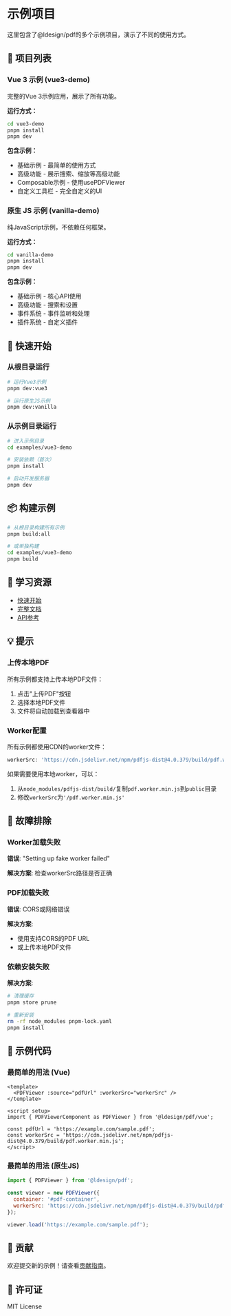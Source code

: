 # 示例项目

这里包含了@ldesign/pdf的多个示例项目，演示了不同的使用方式。

## 📁 项目列表

### Vue 3 示例 (vue3-demo)

完整的Vue 3示例应用，展示了所有功能。

**运行方式：**
```bash
cd vue3-demo
pnpm install
pnpm dev
```

**包含示例：**
- 基础示例 - 最简单的使用方式
- 高级功能 - 展示搜索、缩放等高级功能
- Composable示例 - 使用usePDFViewer
- 自定义工具栏 - 完全自定义的UI

### 原生 JS 示例 (vanilla-demo)

纯JavaScript示例，不依赖任何框架。

**运行方式：**
```bash
cd vanilla-demo
pnpm install
pnpm dev
```

**包含示例：**
- 基础示例 - 核心API使用
- 高级功能 - 搜索和设置
- 事件系统 - 事件监听和处理
- 插件系统 - 自定义插件

## 🚀 快速开始

### 从根目录运行

```bash
# 运行Vue3示例
pnpm dev:vue3

# 运行原生JS示例
pnpm dev:vanilla
```

### 从示例目录运行

```bash
# 进入示例目录
cd examples/vue3-demo

# 安装依赖（首次）
pnpm install

# 启动开发服务器
pnpm dev
```

## 📦 构建示例

```bash
# 从根目录构建所有示例
pnpm build:all

# 或单独构建
cd examples/vue3-demo
pnpm build
```

## 📖 学习资源

- [快速开始](../QUICKSTART.md)
- [完整文档](../docs/)
- [API参考](../docs/api/)

## 💡 提示

### 上传本地PDF

所有示例都支持上传本地PDF文件：

1. 点击"上传PDF"按钮
2. 选择本地PDF文件
3. 文件将自动加载到查看器中

### Worker配置

所有示例都使用CDN的worker文件：

```javascript
workerSrc: 'https://cdn.jsdelivr.net/npm/pdfjs-dist@4.0.379/build/pdf.worker.min.js'
```

如果需要使用本地worker，可以：

1. 从`node_modules/pdfjs-dist/build/`复制`pdf.worker.min.js`到`public`目录
2. 修改`workerSrc`为`'/pdf.worker.min.js'`

## 🔧 故障排除

### Worker加载失败

**错误**: "Setting up fake worker failed"

**解决方案**: 检查workerSrc路径是否正确

### PDF加载失败

**错误**: CORS或网络错误

**解决方案**:
- 使用支持CORS的PDF URL
- 或上传本地PDF文件

### 依赖安装失败

**解决方案**:
```bash
# 清理缓存
pnpm store prune

# 重新安装
rm -rf node_modules pnpm-lock.yaml
pnpm install
```

## 📝 示例代码

### 最简单的用法 (Vue)

```vue
<template>
  <PDFViewer :source="pdfUrl" :workerSrc="workerSrc" />
</template>

<script setup>
import { PDFViewerComponent as PDFViewer } from '@ldesign/pdf/vue';

const pdfUrl = 'https://example.com/sample.pdf';
const workerSrc = 'https://cdn.jsdelivr.net/npm/pdfjs-dist@4.0.379/build/pdf.worker.min.js';
</script>
```

### 最简单的用法 (原生JS)

```javascript
import { PDFViewer } from '@ldesign/pdf';

const viewer = new PDFViewer({
  container: '#pdf-container',
  workerSrc: 'https://cdn.jsdelivr.net/npm/pdfjs-dist@4.0.379/build/pdf.worker.min.js',
});

viewer.load('https://example.com/sample.pdf');
```

## 🤝 贡献

欢迎提交新的示例！请查看[贡献指南](../CONTRIBUTING.md)。

## 📄 许可证

MIT License
